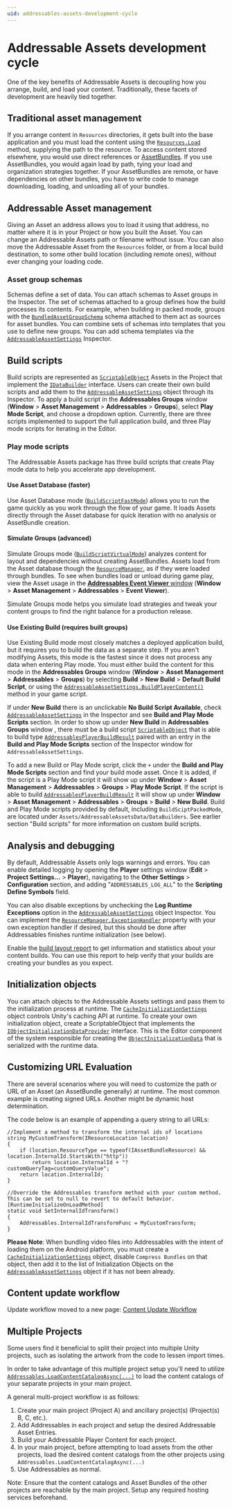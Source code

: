 ```yaml
---
uid: addressables-assets-development-cycle
---
```

# Addressable Assets development cycle
One of the key benefits of Addressable Assets is decoupling how you arrange, build, and load your content. Traditionally, these facets of development are heavily tied together. 

## Traditional asset management
If you arrange content in `Resources` directories, it gets built into the base application and you must load the content using the [`Resources.Load`](https://docs.unity3d.com/ScriptReference/Resources.Load.html) method, supplying the path to the resource. To access content stored elsewhere, you would use direct references or [AssetBundles](https://docs.unity3d.com/Manual/AssetBundlesIntro.html "AssetBundles"). If you use AssetBundles, you would again load by path, tying your load and organization strategies together. If your AssetBundles are remote, or have dependencies on other bundles, you have to write code to manage downloading, loading, and unloading all of your bundles.

## Addressable Asset management
Giving an Asset an address allows you to load it using that address, no matter where it is in your Project or how you built the Asset.  You can change an Addressable Assets path or filename without issue. You can also move the Addressable Asset from the `Resources` folder, or from a local build destination, to some other build location (including remote ones), without ever changing your loading code.

### Asset group schemas
Schemas define a set of data. You can attach schemas to Asset groups in the Inspector. The set of schemas attached to a group defines how the build processes its contents. For example, when building in packed mode, groups with the [`BundledAssetGroupSchema`](xref:UnityEditor.AddressableAssets.Settings.GroupSchemas.BundledAssetGroupSchema) schema attached to them act as sources for asset bundles. You can combine sets of schemas into templates that you use to define new groups. You can add schema templates via the [`AddressableAssetSettings`](xref:UnityEditor.AddressableAssets.Settings.AddressableAssetSettings) Inspector.

## Build scripts
Build scripts are represented as [`ScriptableObject`](https://docs.unity3d.com/Manual/class-ScriptableObject.html) Assets in the Project that implement the [`IDataBuilder`](xref:UnityEditor.AddressableAssets.Build.IDataBuilder) interface. Users can create their own build scripts and add them to the [`AddressableAssetSettings`](xref:UnityEditor.AddressableAssets.Settings.AddressableAssetSettings) object through its Inspector. To apply a build script in the **Addressables Groups** window (**Window** > **Asset Management** > **Addressables** > **Groups**), select **Play Mode Script**, and choose a dropdown option. Currently, there are three scripts implemented to support the full application build, and three Play mode scripts for iterating in the Editor.

### Play mode scripts
The Addressable Assets package has three build scripts that create Play mode data to help you accelerate app development.

#### Use Asset Database (faster)
Use Asset Database mode ([`BuildScriptFastMode`](xref:UnityEditor.AddressableAssets.Build.DataBuilders.BuildScriptFastMode)) allows you to run the game quickly as you work through the flow of your game. It loads Assets directly through the Asset database for quick iteration with no analysis or AssetBundle creation.

#### Simulate Groups (advanced)
Simulate Groups mode ([`BuildScriptVirtualMode`](xref:UnityEditor.AddressableAssets.Build.DataBuilders.BuildScriptVirtualMode)) analyzes content for layout and dependencies without creating AssetBundles. Assets load from the Asset database though the [`ResourceManager`](xref:UnityEngine.ResourceManagement.ResourceManager), as if they were loaded through bundles. To see when bundles load or unload during game play, view the Asset usage in the [**Addressables Event Viewer** window](MemoryManagement.md#the-addressables-event-viewer) (**Window** > **Asset Management** > **Addressables** > **Event Viewer**).

Simulate Groups mode helps you simulate load strategies and tweak your content groups to find the right balance for a production release.

#### Use Existing Build (requires built groups)
Use Existing Build mode most closely matches a deployed application build, but it requires you to build the data as a separate step. If you aren't modifying Assets, this mode is the fastest since it does not process any data when entering Play mode. You must either build the content for this mode in the **Addressables Groups** window (**Window** > **Asset Management** > **Addressables** > **Groups**) by selecting **Build** > **New Build** > **Default Build Script**, or using the [`AddressableAssetSettings.BuildPlayerContent()`](xref:UnityEditor.AddressableAssets.Settings.AddressableAssetSettings.BuildPlayerContent) method in your game script.

If under **New Build** there is an unclickable **No Build Script Available**, check [`AddressableAssetSettings`](xref:UnityEditor.AddressableAssets.Settings.AddressableAssetSettings) in the Inspector and see **Build and Play Mode Scripts** section. In order to show up under **New Build** in **Addressables Groups** window , there must be a build script [`ScriptableObject`](https://docs.unity3d.com/Manual/class-ScriptableObject.html) that is able to build type [`AddressablesPlayerBuildResult`](xref:UnityEditor.AddressableAssets.Build.AddressablesPlayerBuildResult) paired with an entry in the **Build and Play Mode Scripts** section of the Inspector window for `AddressableAssetSettings`.  

To add a new Build or Play Mode script, click the `+` under the **Build and Play Mode Scripts** section and find your build mode asset. Once it is added, if the script is a Play Mode script it will show up under **Window** > **Asset Management** > **Addressables** > **Groups** > **Play Mode Script**.  If the script is able to build [`AddressablesPlayerBuildResult`](xref:UnityEditor.AddressableAssets.Build.AddressablesPlayerBuildResult) it will show up under **Window** > **Asset Management** > **Addressables** > **Groups** > **Build** > **New Build**. Build and Play Mode scripts provided by default, including `BuildSciptPackedMode`, are located under `Assets/AddressableAssetsData/DataBuilders`. See earlier section "Build scripts" for more information on custom build scripts.

## Analysis and debugging
By default, Addressable Assets only logs warnings and errors. You can enable detailed logging by opening the **Player** settings window (**Edit** > **Project Settings...** > **Player**), navigating to the **Other Settings** > **Configuration** section, and adding "`ADDRESSABLES_LOG_ALL`" to the **Scripting Define Symbols** field. 

You can also disable exceptions by unchecking the **Log Runtime Exceptions** option in the [`AddressableAssetSettings`](xref:UnityEditor.AddressableAssets.Settings.AddressableAssetSettings) object Inspector. You can implement the [`ResourceManager.ExceptionHandler`](xref:UnityEngine.ResourceManagement.ResourceManager.ExceptionHandler) property with your own exception handler if desired, but this should be done after Addressables finishes runtime initialization (see below).

Enable the [build layout report](DiagnosticTools.md#build-layout-report) to get information and statistics about your content builds. You can use this report to help verify that your builds are creating your bundles as you expect.

## Initialization objects
You can attach objects to the Addressable Assets settings and pass them to the initialization process at runtime. The [`CacheInitializationSettings`](xref:UnityEditor.AddressableAssets.Settings.CacheInitializationSettings) object controls Unity's caching API at runtime. To create your own initialization object, create a ScriptableObject that implements the [`IObjectInitializationDataProvider`](xref:UnityEngine.ResourceManagement.Util.IObjectInitializationDataProvider) interface. This is the Editor component of the system responsible for creating the [`ObjectInitializationData`](xref:UnityEngine.ResourceManagement.Util.ObjectInitializationData) that is serialized with the runtime data.

## Customizing URL Evaluation
There are several scenarios where you will need to customize the path or URL of an Asset (an AssetBundle generally) at runtime.  The most common example is creating signed URLs.  Another might be dynamic host determination.  

The code below is an example of appending a query string to all URLs:

```
//Implement a method to transform the internal ids of locations
string MyCustomTransform(IResourceLocation location)
{
	if (location.ResourceType == typeof(IAssetBundleResource) && location.InternalId.StartsWith("http"))
		return location.InternalId + "?customQueryTag=customQueryValue";
	return location.InternalId;
}

//Override the Addressables transform method with your custom method.  This can be set to null to revert to default behavior.
[RuntimeInitializeOnLoadMethod]
static void SetInternalIdTransform()
{
	Addressables.InternalIdTransformFunc = MyCustomTransform;
}
```

****Please Note****: When bundling video files into Addressables with the intent of loading them on the Android platform, you must create a [`CacheInitializationSettings`](xref:UnityEditor.AddressableAssets.Settings.CacheInitializationSettings) object, disable `Compress Bundles` on that object, then add it to the list of Initialization Objects on the [`AddressableAssetSettings`](xref:UnityEditor.AddressableAssets.Settings.AddressableAssetSettings) object if it has not been already.

## Content update workflow
Update workflow moved to a new page: [Content Update Workflow](ContentUpdateWorkflow.md)

## Multiple Projects
Some users find it beneficial to split their project into multiple Unity projects, such as isolating the artwork from the code to lessen import times.

In order to take advantage of this multiple project setup you'll need to utilize [`Addressables.LoadContentCatalogAsync(...)`](xref:addressables-api-load-content-catalog-async) to load the content catalogs of your separate projects in your main project.

A general multi-project workflow is as follows:
1. Create your main project (Project A) and ancillary project(s) (Project(s) B, C, etc.).
2. Add Addressables in each project and setup the desired Addressable Asset Entries.
3. Build your Addressable Player Content for each project.
4. In your main project, before attempting to load assets from the other projects, load the desired content catalogs from the other projects using `Addressables.LoadContentCatalogAsync(...)`
5. Use Addressables as normal.

Note: Ensure that the content catalogs and Asset Bundles of the other projects are reachable by the main project.  Setup any required hosting services beforehand.

